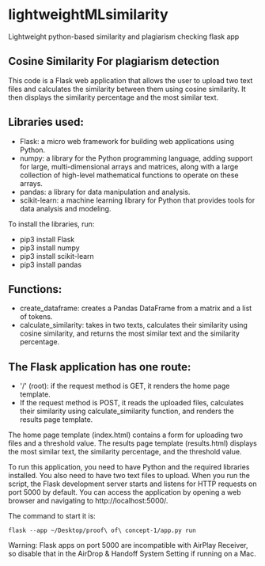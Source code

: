 # lightweightMLsimilarity
Lightweight python-based similarity and plagiarism checking flask app

## Cosine Similarity For plagiarism detection
This code is a Flask web application that allows the user to upload two text files and calculates the similarity between them using cosine similarity. It then displays the similarity percentage and the most similar text.

## Libraries used:
* Flask: a micro web framework for building web applications using Python.
* numpy: a library for the Python programming language, adding support for large, multi-dimensional arrays and matrices, along with a large collection of high-level mathematical functions to operate on these arrays.
* pandas: a library for data manipulation and analysis.
* scikit-learn: a machine learning library for Python that provides tools for data analysis and modeling.

To install the libraries, run:
* pip3 install Flask
*	pip3 install numpy
*	pip3 install scikit-learn
*	pip3 install pandas

## Functions:
*	create_dataframe: creates a Pandas DataFrame from a matrix and a list of tokens.
*	calculate_similarity: takes in two texts, calculates their similarity using cosine similarity, and returns the most similar text and the similarity percentage.

## The Flask application has one route:
*	'/' (root): if the request method is GET, it renders the home page template. 
*	If the request method is POST, it reads the uploaded files, calculates their similarity using calculate_similarity function, and renders the results page template.

The home page template (index.html) contains a form for uploading two files and a threshold value. The results page template (results.html) displays the most similar text, the similarity percentage, and the threshold value.

To run this application, you need to have Python and the required libraries installed. You also need to have two text files to upload. When you run the script, the Flask development server starts and listens for HTTP requests on port 5000 by default. You can access the application by opening a web browser and navigating to http://localhost:5000/.

The command to start it is:

`flask --app ~/Desktop/proof\ of\ concept-1/app.py run`

Warning: Flask apps on port 5000 are incompatible with AirPlay Receiver, so disable that in the AirDrop & Handoff System Setting if running on a Mac.

